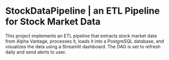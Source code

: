 # StockDataPipeline | an ETL Pipeline for Stock Market Data

This project implements an ETL pipeline that extracts stock market data from Alpha Vantage, processes it, loads it into a PostgreSQL database, and visualizes the data using a Streamlit dashboard.
The DAG is set to refresh daily and send alerts to user.